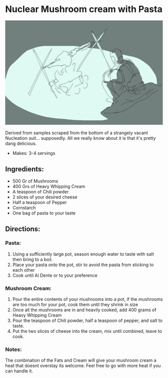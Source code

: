 # Nuclear Mushroom cream with Pasta

![Executioner roasting meat over a camp fire](../Art/exe_roast.webp)

Derived from samples scraped from the bottom of a strangely vacant Nucleation suit... supposedly. All we really know about it is that it's pretty dang delicious.

- Makes: 3-4 servings

## Ingredients:

- 500 Gr of Mushrooms
- 400 Grs of Heavy Whipping Cream
- A teaspoon of Chili powder
- 2 slices of your desired cheese
- Half a teaspoon of Pepper
- Cornstarch
- One bag of pasta to your taste

## Directions:

### Pasta:

1. Using a sufficiently large pot, season enough water to taste with salt then bring to a boil.
2. Place your pasta onto the pot, stir to avoid the pasta from sticking to each other
3. Cook until Al Dente or to your preference

### Mushroom Cream:

1. Pour the entire contents of your mushrooms into a pot, if the mushrooms are too much for your pot, cook them until they shrink in size
2. Once all the mushrooms are in and heavily cooked, add 400 grams of Heavy Whipping Cream
3. Pour the teaspoon of Chili powder, half a teaspoon of pepper, and salt to taste.
4. Put the two slices of cheese into the cream, mix until combined, leave to cook.

### Notes:

The combination of the Fats and Cream will give your mushroom cream a heat that doesnt overstay its welcome. Feel free to go with more heat if you can handle it.